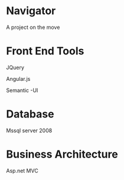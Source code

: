 Navigator
=========

A project on the move


Front End Tools
================

JQuery 


Angular.js


Semantic -UI


Database
========
Mssql server 2008

Business Architecture
=====================
Asp.net MVC 
